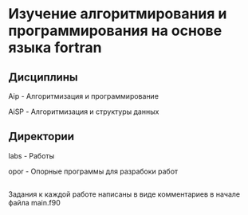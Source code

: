 # Изучение алгоритмирования и программирования на основе языка fortran

<h2>Дисциплины</h2>

<p>Aip - Алгоритмизация и программирование</p>
<p>AiSP - Алгоритмизация и структуры данных</p>

<h2>Директории</h2>
<p>labs - Работы</p>
<p>opor - Опорные программы для разрабоки работ</p>
<h2></h2>
<p>Задания к каждой работе написаны в виде комментариев в начале файла main.f90</p>
